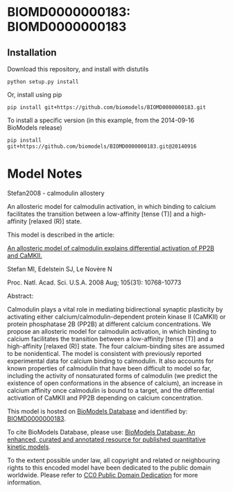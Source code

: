 # BIOMD0000000183: BIOMD0000000183

## Installation

Download this repository, and install with distutils

`python setup.py install`

Or, install using pip

`pip install git+https://github.com/biomodels/BIOMD0000000183.git`

To install a specific version (in this example, from the 2014-09-16 BioModels release)

`pip install git+https://github.com/biomodels/BIOMD0000000183.git@20140916`


# Model Notes


Stefan2008 - calmodulin allostery

An allosteric model for calmodulin activation, in which binding to calcium
facilitates the transition between a low-affinity [tense (T)] and a high-
affinity [relaxed (R)] state.

This model is described in the article:

[An allosteric model of calmodulin explains differential activation of PP2B
and CaMKII.](http://identifiers.org/pubmed/18669651)

Stefan MI, Edelstein SJ, Le Novère N

Proc. Natl. Acad. Sci. U.S.A. 2008 Aug; 105(31): 10768-10773

Abstract:

Calmodulin plays a vital role in mediating bidirectional synaptic plasticity
by activating either calcium/calmodulin-dependent protein kinase II (CaMKII)
or protein phosphatase 2B (PP2B) at different calcium concentrations. We
propose an allosteric model for calmodulin activation, in which binding to
calcium facilitates the transition between a low-affinity [tense (T)] and a
high-affinity [relaxed (R)] state. The four calcium-binding sites are assumed
to be nonidentical. The model is consistent with previously reported
experimental data for calcium binding to calmodulin. It also accounts for
known properties of calmodulin that have been difficult to model so far,
including the activity of nonsaturated forms of calmodulin (we predict the
existence of open conformations in the absence of calcium), an increase in
calcium affinity once calmodulin is bound to a target, and the differential
activation of CaMKII and PP2B depending on calcium concentration.

This model is hosted on [BioModels Database](http://www.ebi.ac.uk/biomodels/)
and identified by:
[BIOMD0000000183](http://identifiers.org/biomodels.db/BIOMD0000000183).

To cite BioModels Database, please use: [BioModels Database: An enhanced,
curated and annotated resource for published quantitative kinetic
models](http://identifiers.org/pubmed/20587024).

To the extent possible under law, all copyright and related or neighbouring
rights to this encoded model have been dedicated to the public domain
worldwide. Please refer to [CC0 Public Domain
Dedication](http://creativecommons.org/publicdomain/zero/1.0/) for more
information.


